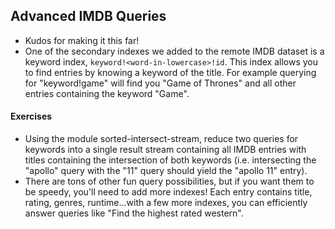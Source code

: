 ## Advanced IMDB Queries
* Kudos for making it this far!
* One of the secondary indexes we added to the remote IMDB dataset is a keyword index, `keyword!<word-in-lowercase>!id`. This index allows you to find entries by knowing a keyword of the title. For example querying for "keyword!game" will find you "Game of Thrones" and all other entries containing the keyword "Game".

#### Exercises
* Using the module sorted-intersect-stream, reduce two queries for keywords into a single result stream containing all IMDB entries with titles containing the intersection of both keywords (i.e. intersecting the "apollo" query with the "11" query should yield the "apollo 11" entry).
* There are tons of other fun query possibilities, but if you want them to be speedy, you'll need to add more indexes! Each entry contains title, rating, genres, runtime...with a few more indexes, you can efficiently answer queries like "Find the highest rated western".

